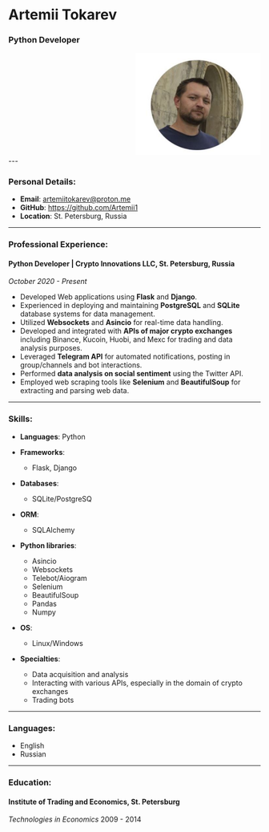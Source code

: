 # Artemii Tokarev
### Python Developer
<div align="right">
    <img src="https://github.com/Artemii1/CV/blob/main/pic.JPG?raw=true" alt="My pic" width="250" />
</div>
---

### Personal Details:

- **Email**: artemiitokarev@proton.me
- **GitHub**: https://github.com/Artemii1 
- **Location**: St. Petersburg, Russia

---

### Professional Experience:

#### Python Developer | Crypto Innovations LLC, St. Petersburg, Russia
*October 2020 - Present*
- Developed Web applications using **Flask** and **Django**.
- Experienced in deploying and maintaining **PostgreSQL** and **SQLite** database systems for data management.
- Utilized **Websockets** and **Asincio** for real-time data handling.
- Developed and integrated with **APIs of major crypto exchanges** including Binance, Kucoin, Huobi, and Mexc for trading and data analysis purposes.
- Leveraged **Telegram API** for automated notifications, posting in group/channels and bot interactions.
- Performed **data analysis on social sentiment** using the Twitter API.
- Employed web scraping tools like **Selenium** and **BeautifulSoup** for extracting and parsing web data.

---

### Skills:

- **Languages**: Python
- **Frameworks**:
  - Flask, Django
- **Databases**:
  - SQLite/PostgreSQ
- **ORM**:
  - SQLAlchemy

- **Python libraries**:
  - Asincio
  - Websockets
  - Telebot/Aiogram
  - Selenium
  - BeautifulSoup
  - Pandas
  - Numpy
- **OS**:
  - Linux/Windows
- **Specialties**:
  - Data acquisition and analysis
  - Interacting with various APIs, especially in the domain of crypto exchanges
  - Trading bots
  
---
### Languages:

- English
- Russian

---
### Education:

#### Institute of Trading and Economics, St. Petersburg
*Technologies in Economics*
2009 - 2014






